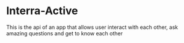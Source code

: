 # Interra-Active
This is the api of an app that allows user interact with each other, ask amazing questions and get to know each other
